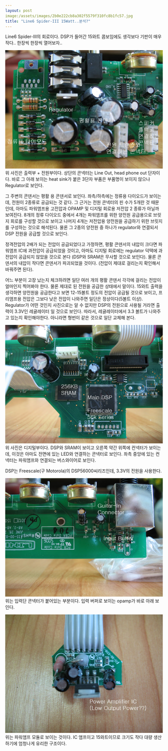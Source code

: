 ```yaml
---
layout: post
image:/assets/images/2b0e222cb8a302f5579f310fc8b1fc57.jpg
title: "Line6 Spider-III 15Watt..분석?"
---
```


Line6 Spider-III의 회로이다. DSP가 들어간 15와트 콤보임에도 생각보다 기판이 매우 작다..
한장씩 한장씩 열어보자..

![image](/assets/images/2b0e222cb8a302f5579f310fc8b1fc57.jpg)
위 사진은 출력부 + 전원부이다. 상단의 콘넥터는 Line Out, head phone out 단자이다. 바로 그 아래 보이는 heat sink가 붙은 3단자 부품은 부품명이 보이지 않으나 Regulator로 보인다.

그 주변의 콘덴서는 평활 용 콘덴서로 보인다. 좌측/하측에는 정류용 다이오드가 보이는데, 전원이 2종류로 공급되는 것 같다. 그 근거는 전원 콘넥터의 핀 수가 5개란 것 때문인데, 아마도 파워앰프용 고전압과 OPAMP 및 디지털 회로용 저전압 2 종류가 아닐까 보여진다. 8개의 정류 다이오드 중에서 4개는 파워앰프를 위한 양전원 공급용으로 브릿지 회로를 구성할 것으로 보이고 나머지 4개는 저전압용 양전원을 공급하기 위한 브릿지를 구성하는 것으로 해석된다. 물론 그 2종의 양전원 중 하나가 regulator와 연결되서 DSP 전원을 공급할 것으로 보인다.

정격전압의 2배가 되는 전압이 공급되었다고 가정하면, 평활 콘덴서의 내압이 크다면 파워앰프 IC에 과전압이 공급되었을 것이고, 아마도 디지털 회로에는 regulator 덕택에 과전압이 공급되지 않았을 것으로 본다 (DSP와 SRAM은 무사할 것으로 보인다). 물론 콘덴서의 내압이 작다면 콘덴서가 파괴되었을 것이다. (전압이 제대로 걸리는지 확인해서 바꿔주면 된다).

어느 부분이 고장 났는지 체크하려면 일단 여러 개의 평활 콘덴서 각각에 걸리는 전압이 얼마인지 찍어봐야 한다. 물론 제대로 된 전원을 공급한 상태에서 말이다. 15와트 출력을 생각하면 양전원을 공급한다고 보면 12-15볼트 정도의 전압이 공급될 것으로 보이고, 프리앰프용 전압은 그보다 낮은 전압이 나와주면 일단은 정상이다(5볼트 이상). Regulator가 어떤 것인지 사진으로는 알 수 없지만 DSP의 전원으로 사용될 거라면 출력이 3.3V인 레귤레이터 일 것으로 보인다. 
따라서, 레귤레이터에서 3.3 볼트가 나와주고 있는지 확인해야한다. 아니라면 형번이 같은 것으로 일단 교체해 본다.

![image](/assets/images/74aa2ef26befb9a13662cf8098f96dde.jpg)
위 사진은 디지털부이다. DSP와 SRAM이 보이고 오른쪽 약간 위쪽에 컨넥터가 보이는데, 이것은 아마도 전면에 있는 LED와 연결하는 콘넥터로 보인다. 좌측 중앙에 있는 컨넥터는 파워앰프와 연결되는 버스와이어로 보인다.

DSP는 Freescale(구 Motorola)의 DSP56000씨리즈인데, 3.3V의 전원을 사용한다. 

![image](/assets/images/6a7cc2088b8eff88e7909bd64a1fb910.jpg)위는 입력단 콘넥터가 붙어있는 부분이다. 입력 버퍼로 보이는 opamp가 바로 아래 보인다.

![image](/assets/images/9beac0e98cc1a7460598c1c97abac292.jpg)위는 파워앰프 모듈로 보이는 것이다. IC 앰프이고 15와트이므로 크기도 작다
대량 생산하기에 엄청나게 유리한 구조이다.



